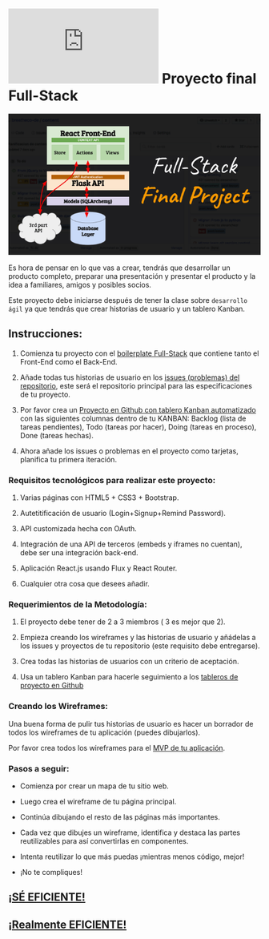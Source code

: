 # ![alt text](https://assets.breatheco.de/apis/img/images.php?blob&random&cat=icon&tags=breathecode,32) Proyecto final Full-Stack

![Final Project Architecture](https://github.com/4GeeksAcademy/final-project-full-stack/blob/main/docs/assets/preview.png?raw=true)

Es hora de pensar en lo que vas a crear, tendrás que desarrollar un producto completo, preparar una presentación y presentar el producto y la idea a familiares, amigos y posibles socios. 

Este proyecto debe iniciarse después de tener la clase sobre `desarrollo ágil` ya que tendrás que crear historias de usuario y un tablero Kanban.

## Instrucciones:

1. Comienza tu proyecto con el [boilerplate Full-Stack](https://github.com/4GeeksAcademy/react-flask-hello) que contiene tanto el Front-End como el Back-End.

2. Añade todas tus historias de usuario en los [issues (problemas) del repositorio](https://help.github.com/en/articles/about-issues), este será el repositorio principal para las especificaciones de tu proyecto.

3. Por favor crea un [Proyecto en Github con tablero Kanban automatizado](https://help.github.com/en/articles/about-project-boards) con las siguientes columnas dentro de tu KANBAN: Backlog (lista de tareas pendientes), Todo (tareas por hacer), Doing (tareas en proceso), Done (tareas hechas).

4. Ahora añade los issues o problemas en el proyecto como tarjetas, planifica tu primera iteración.

### Requisitos tecnológicos para realizar este proyecto:

1. Varias páginas con HTML5 + CSS3 + Bootstrap.

2. Autetitificación de usuario (Login+Signup+Remind Password).

3. API customizada hecha con OAuth.

4. Integración de una API de terceros (embeds y iframes no cuentan), debe ser una integración back-end.

5. Aplicación React.js usando Flux y React Router.

6. Cualquier otra cosa que desees añadir.

### Requerimientos de la Metodología:

1. El proyecto debe tener de 2 a 3 miembros ( 3 es mejor que 2).

2. Empieza creando los wireframes y las historias de usuario y añádelas a los issues y proyectos de tu repositorio (este requisito debe entregarse).

3. Crea todas las historias de usuarios con un criterio de aceptación.

4. Usa un tablero Kanban para hacerle seguimiento a los [tableros de proyecto en Github](https://help.github.com/articles/about-project-boards/)

### Creando los Wireframes:

Una buena forma de pulir tus historias de usuario es hacer un borrador de todos los wireframes de tu aplicación (puedes dibujarlos).

Por favor crea todos los wireframes para el [MVP de tu aplicación](https://www.youtube.com/watch?v=joNKkWPafZs).

### Pasos a seguir:

- Comienza por crear un mapa de tu sitio web.

- Luego crea el wireframe de tu página principal.

- Continúa dibujando el resto de las páginas más importantes.

- Cada vez que dibujes un wireframe, identifica y destaca las partes reutilizables para así convertirlas en componentes.

- Intenta reutilizar lo que más puedas ¡mientras menos código, mejor!

- ¡No te compliques! 

## [¡SÉ EFICIENTE!](https://www.youtube.com/watch?v=jBlrLqsjIDw)

## [¡Realmente EFICIENTE!](https://www.youtube.com/watch?v=X2YoHFuWkqs)

